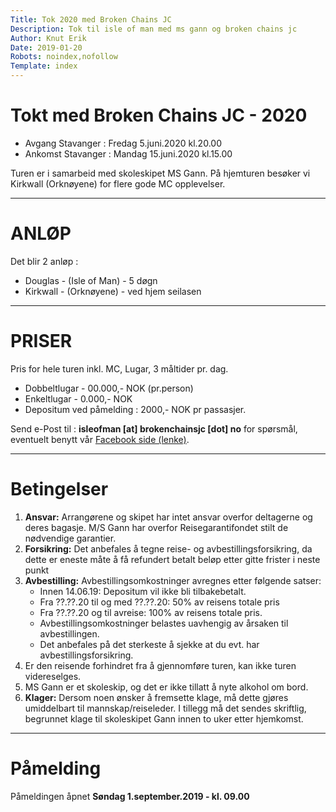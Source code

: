 ```yaml
---
Title: Tok 2020 med Broken Chains JC
Description: Tok til isle of man med ms gann og broken chains jc
Author: Knut Erik
Date: 2019-01-20
Robots: noindex,nofollow
Template: index
---
```


# Tokt med Broken Chains JC - 2020

- Avgang Stavanger : Fredag 5.juni.2020 kl.20.00
- Ankomst Stavanger : Mandag 15.juni.2020 kl.15.00

Turen er i samarbeid med skoleskipet MS Gann. På hjemturen besøker vi Kirkwall (Orknøyene) for flere gode MC opplevelser.

------

# ANLØP

Det blir 2 anløp :

- Douglas - (Isle of Man) - 5 døgn
- Kirkwall - (Orknøyene) - ved hjem seilasen

------

# PRISER

Pris for hele turen inkl. MC, Lugar, 3 måltider pr. dag.

- Dobbeltlugar - 00.000,- NOK (pr.person)
- Enkeltlugar - 0.000,- NOK
- Depositum ved påmelding : 2000,- NOK pr passasjer.
 
Send e-Post til : **isleofman [at] brokenchainsjc [dot] no** for spørsmål, eventuelt benytt vår [Facebook side (lenke)](https://www.facebook.com/pg/gannbrokenchains/posts/).

------

# Betingelser

1. **Ansvar:** Arrangørene og skipet har intet ansvar overfor deltagerne og deres bagasje. M/S Gann har overfor Reisegarantifondet stilt de nødvendige garantier.
2. **Forsikring:** Det anbefales å tegne reise- og avbestillingsforsikring, da dette er eneste måte å få refundert betalt beløp etter gitte frister i neste punkt
3. **Avbestilling:** Avbestillingsomkostninger avregnes etter følgende satser:
	- Innen 14.06.19: Depositum vil ikke bli tilbakebetalt.
	- Fra ??.??.20 til og med ??.??.20: 50% av reisens totale pris
	- Fra ??.??.20 og til avreise: 100% av reisens totale pris.
	- Avbestillingsomkostninger belastes uavhengig av årsaken til avbestillingen.
	- Det anbefales på det sterkeste å sjekke at du evt. har avbestillingsforsikring.
4. Er den reisende forhindret fra å gjennomføre turen, kan ikke turen videreselges.
5. MS Gann er et skoleskip, og det er ikke tillatt å nyte alkohol om bord.
6. **Klager:** Dersom noen ønsker å fremsette klage, må dette gjøres umiddelbart til mannskap/reiseleder. I tillegg må det sendes skriftlig, begrunnet klage til skoleskipet Gann innen to uker etter hjemkomst.

------

# Påmelding

Påmeldingen åpnet **Søndag 1.september.2019 - kl. 09.00**
